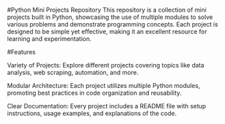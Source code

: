#Python Mini Projects Repository
This repository is a collection of mini projects built in Python, showcasing the use of multiple modules to solve various problems and demonstrate programming concepts. Each project is designed to be simple yet effective, making it an excellent resource for learning and experimentation.

#Features

Variety of Projects: Explore different projects covering topics like data analysis, web scraping, automation, and more.
 
Modular Architecture: Each project utilizes multiple Python modules, promoting best practices in code organization and reusability.

Clear Documentation: Every project includes a README file with setup instructions, usage examples, and explanations of the code.